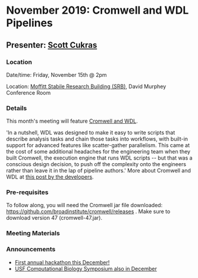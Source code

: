 # November 2019: Cromwell and WDL Pipelines

## Presenter: [Scott Cukras](mailto:scott.cukras@moffitt.org)

### Location
Date/time: Friday, November 15th @ 2pm

Location: [Moffitt Stabile Research Building (SRB)](https://goo.gl/maps/o6j3rtTuxCB2), David Murphey Conference Room

### Details
This month's meeting will feature [Cromwell and WDL](https://software.broadinstitute.org/wdl/). 

'In a nutshell, WDL was designed to make it easy to write scripts that describe analysis tasks and chain those tasks into workflows, with built-in support for advanced features like scatter-gather parallelism. This came at the cost of some additional headaches for the engineering team when they built Cromwell, the execution engine that runs WDL scripts -- but that was a conscious design decision, to push off the complexity onto the engineers rather than leave it in the lap of pipeline authors.' More about Cromwell and WDL at [this post by the developers](https://gatkforums.broadinstitute.org/gatk/discussion/7349/the-art-of-the-pipeline-introducing-cromwell-wdl).

### Pre-requisites
To follow along, you will need the Cromwell jar file downloaded: https://github.com/broadinstitute/cromwell/releases . Make sure to download version 47 (cromwell-47.jar).

### Meeting Materials

### Announcements
* [First annual hackathon this December!](https://github.com/pstew/biodataclub/tree/master/meetings/december_2019)
* [USF Computational Biology Symposium also in December](https://www.eventbrite.com/e/2019-iscb-student-regional-group-southeast-usa-computational-biology-symposium-tickets-59010697585)
